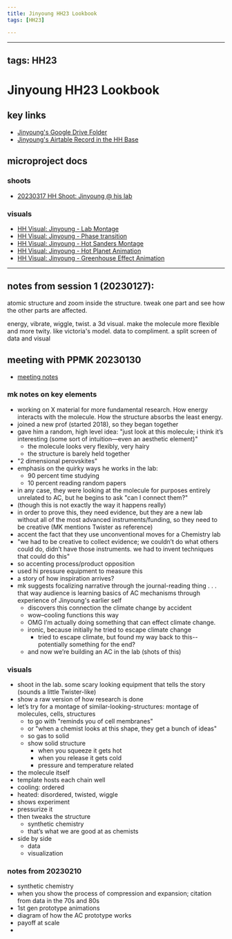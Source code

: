 ```yaml
---
title: Jinyoung HH23 Lookbook
tags: [HH23]

---
```


---
tags: HH23
---

# Jinyoung HH23 Lookbook 
## key links
* [Jinyoung's Google Drive Folder](https://drive.google.com/drive/folders/1YqVPSJ2cP1y2ZTgnqwpJXVJgqArWTgoe?usp=share_link)
* [Jinyoung's Airtable Record in the HH Base](https://airtable.com/appwIObT71aBHeEtu/tblS1resjotcEHRvc/viwQdnPbIlkZCWaW1/recHQpn5G1oWgnCb2?blocks=hide)

## microproject docs
### shoots
* [20230317 HH Shoot: Jinyoung @ his lab](/1CJRFiMUQy288QR8aBE_zA)
### visuals
* [HH Visual: Jinyoung - Lab Montage](/qTuPPpAARAaFtZ9kFidrgA)
* [HH Visual: Jinyoung - Phase transition](/qow4x8SCQWmiIUUZToPMTw)
* [HH Visual: Jinyoung - Hot Sanders Montage](/r021d3JXR7u9GRESz9PBJg)
* [HH Visual: Jinyoung - Hot Planet Animation](/hE8uDimATO6PIW0beD_BWw)
* [HH Visual: Jinyoung - Greenhouse Effect Animation](/Q6uqeVESQBKI8BwB-8PV4w)
---
## notes from session 1 (20230127):

atomic structure and zoom inside the structure. tweak one part and see how the other parts are affected.

energy, vibrate, wiggle, twist. a 3d visual. make the molecule more flexible and more twity. like victoria's model. data to compliment. a split screen of data and visual


## meeting with PPMK 20230130

- [meeting notes](https://docs.google.com/document/d/1pYKe4sMQ51vZ-1g0qVXOpfqMgPWmrNaidFgi0_bphOE/edit#heading=h.d9z3f72d7oeo)

### mk notes on key elements
- working on X material for more fundamental research. How energy interacts with the molecule. How the structure absorbs the least energy.
- joined a new prof (started 2018), so they began together
- gave him a random, high level idea: "just look at this molecule; i think it’s interesting (some sort of intuition—even an aesthetic element)"
    - the molecule looks very flexibly, very hairy
    - the structure is barely held together
- "2 dimensional perovskites"
- emphasis on the quirky ways he works in the lab:
    - 90 percent time studying
    - 10 percent reading random papers
- in any case, they were looking at the molecule for purposes entirely unrelated to AC, but he begins to ask "can I connect them?"
- (though this is not exactly the way it happens really) 
- in order to prove this, they need evidence, but they are a new lab without all of the most advanced instruments/funding, so they need to be creative (MK mentions Twister as reference)
- accent the fact that they use unconventional moves for a Chemistry lab
- "we had to be creative to collect evidence; we couldn’t do what others could do, didn’t have those instruments. we had to invent techniques that could do this"
- so accenting process/product opposition
- used hi pressure equipment to measure this
- a story of how inspiration arrives?
- mk suggests focalizing narrative through the journal-reading thing . . . that way audience is learning basics of AC mechanisms through experience of Jinyoung's earlier self
    - discovers this connection the climate change by accident
    - wow–cooling functions this way
    - OMG I’m actually doing something that can effect climate change.
    - ironic, because initially he tried to escape climate change
        - tried to escape climate, but found my way back to this--potentially something for the end?
    - and now we’re building an AC in the lab (shots of this)

### visuals
- shoot in the lab. some scary looking equipment that tells the story (sounds a little Twister-like)
- show a raw version of how research is done
- let’s try for a montage of similar-looking-structures: montage of molecules, cells, structures
    - to go with "reminds you of cell membranes"
    - or "when a chemist looks at this shape, they get a bunch of ideas"
    - so gas to solid
    - show solid structure
        - when you squeeze it gets hot
        - when you release it gets cold
        - pressure and temperature related
- the molecule itself
- template hosts each chain well
- cooling: ordered
- heated: disordered, twisted, wiggle
- shows experiment
- pressurize it 
- then tweaks the structure
    - synthetic chemistry
    - that’s what we are good at as chemists
- side by side
    - data
    - visualization

### notes from 20230210

- synthetic chemistry
- when you show the process of compression and expansion; citation from data in the 70s and 80s
- 1st gen prototype animations
- diagram of how the AC prototype works
- payoff at scale
- 